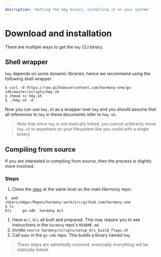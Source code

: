 ```yaml
---
description: 'Getting the hmy binary, installing it on your system'
---
```


# Download and installation

There are multiple ways to get the `hmy` CLI binary.

## Shell wrapper

`hmy` depends on some dynamic libraries, hence we recommend using the following shell wrapper

```text
$ curl -O https://raw.githubusercontent.com/harmony-one/go-sdk/master/scripts/hmy.sh
$ chmod +x hmy.sh
$ ./hmy.sh -d
```

Now you can use `hmy.sh` as a wrapper over `hmy` and you should assume that all references to `hmy` in these documents refer to `hmy.sh`.

> Note that since `hmy` is not statically linked, you cannot arbitrarily move `hmy.sh` to anywhere on your filesystem like you could with a single binary.

## Compiling from source

If you are interested in compiling from source, then the process is slightly more involved.

### Steps

1. Clone the [repo](https://github.com/harmony-one/go-sdk) at the same level as the main Harmony repo:

```text
$  pwd
/Users/edgar/Repos/harmony-work/src/github.com/harmony-one
$ ls
bls     go-sdk  harmony mcl
```

1. Have `mcl`, `bls` all built and prepared. This may require you to see instructions in the `harmony` repo's `README.md`.
2. Invoke `source harmony/scripts/setup_bls_build_flags.sh`
3. Call `make` in the `go-sdk` repo. This builds a binary named `hmy`

> These steps are admittedly involved, eventually everything will be statically linked.

